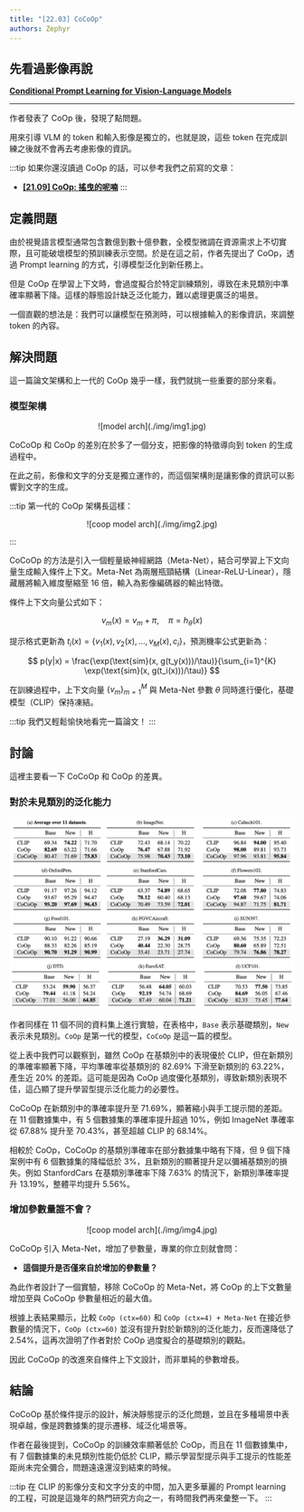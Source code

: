 ```yaml
---
title: "[22.03] CoCoOp"
authors: Zephyr
---
```


## 先看過影像再說

[**Conditional Prompt Learning for Vision-Language Models**](https://arxiv.org/abs/2203.05557)

---

作者發表了 CoOp 後，發現了點問題。

用來引導 VLM 的 token 和輸入影像是獨立的，也就是說，這些 token 在完成訓練之後就不會再去考慮影像的資訊。

:::tip
如果你還沒讀過 CoOp 的話，可以參考我們之前寫的文章：

- [**[21.09] CoOp: 搖曳的呢喃**](../2109-coop/index.md)
  :::

## 定義問題

由於視覺語言模型通常包含數億到數十億參數，全模型微調在資源需求上不切實際，且可能破壞模型的預訓練表示空間。於是在這之前，作者先提出了 CoOp，透過 Prompt learning 的方式，引導模型泛化到新任務上。

但是 CoOp 在學習上下文時，會過度擬合於特定訓練類別，導致在未見類別中準確率顯著下降。這樣的靜態設計缺乏泛化能力，難以處理更廣泛的場景。

一個直觀的想法是：我們可以讓模型在預測時，可以根據輸入的影像資訊，來調整 token 的內容。

## 解決問題

這一篇論文架構和上一代的 CoOp 幾乎一樣，我們就挑一些重要的部分來看。

### 模型架構

<div align="center">
<figure style={{"width": "80%"}}>
![model arch](./img/img1.jpg)
</figure>
</div>

CoCoOp 和 CoOp 的差別在於多了一個分支，把影像的特徵導向到 token 的生成過程中。

在此之前，影像和文字的分支是獨立運作的，而這個架構則是讓影像的資訊可以影響到文字的生成。

:::tip
第一代的 CoOp 架構長這樣：

<div align="center">
<figure style={{"width": "80%"}}>
![coop model arch](./img/img2.jpg)
</figure>
</div>

:::

CoCoOp 的方法是引入一個輕量級神經網路（Meta-Net），結合可學習上下文向量生成輸入條件上下文。Meta-Net 為兩層瓶頸結構（Linear-ReLU-Linear），隱藏層將輸入維度壓縮至 16 倍，輸入為影像編碼器的輸出特徵。

條件上下文向量公式如下：

$$
v_m(x) = v_m + \pi, \quad \pi = h_\theta(x)
$$

提示格式更新為 $t_i(x) = \{v_1(x), v_2(x), ..., v_M(x), c_i\}$，預測機率公式更新為：

$$
p(y|x) = \frac{\exp(\text{sim}(x, g(t_y(x)))/\tau)}{\sum_{i=1}^{K} \exp(\text{sim}(x, g(t_i(x)))/\tau)}
$$

在訓練過程中，上下文向量 $\{v_m\}_{m=1}^M$ 與 Meta-Net 參數 $\theta$ 同時進行優化，基礎模型（CLIP）保持凍結。

:::tip
我們又輕鬆愉快地看完一篇論文！
:::

## 討論

這裡主要看一下 CoCoOp 和 CoOp 的差異。

### 對於未見類別的泛化能力

![generalization](./img/img3.jpg)

作者同樣在 11 個不同的資料集上進行實驗，在表格中，`Base` 表示基礎類別，`New` 表示未見類別。`CoOp` 是第一代的模型，`CoCoOp` 是這一篇的模型。

從上表中我們可以觀察到，雖然 CoOp 在基類別中的表現優於 CLIP，但在新類別的準確率顯著下降，平均準確率從基類別的 82.69% 下滑至新類別的 63.22%，產生近 20% 的差距。這可能是因為 CoOp 過度優化基類別，導致新類別表現不佳，這凸顯了提升學習型提示泛化能力的必要性。

CoCoOp 在新類別中的準確率提升至 71.69%，顯著縮小與手工提示間的差距。在 11 個數據集中，有 5 個數據集的準確率提升超過 10%，例如 ImageNet 準確率從 67.88% 提升至 70.43%，甚至超越 CLIP 的 68.14%。

相較於 CoOp，CoCoOp 的基類別準確率在部分數據集中略有下降，但 9 個下降案例中有 6 個數據集的降幅低於 3%，且新類別的顯著提升足以彌補基類別的損失。例如 StanfordCars 在基類別準確率下降 7.63% 的情況下，新類別準確率提升 13.19%，整體平均提升 5.56%。

### 增加參數量誰不會？

<div align="center">
<figure style={{"width": "70%"}}>
![coop model arch](./img/img4.jpg)
</figure>
</div>

CoCoOp 引入 Meta-Net，增加了參數量，專業的你立刻就會問：

- **這個提升是否僅來自於增加的參數量？**

為此作者設計了一個實驗，移除 CoCoOp 的 Meta-Net，將 CoOp 的上下文數量增加至與 CoCoOp 參數量相近的最大值。

根據上表結果顯示，比較 `CoOp (ctx=60)` 和 `CoOp (ctx=4) + Meta-Net` 在接近參數量的情況下，`CoOp (ctx=60)` 並沒有提升對於新類別的泛化能力，反而還降低了 2.54%，這再次證明了作者對於 CoOp 過度擬合的基礎類別的觀點。

因此 CoCoOp 的改進來自條件上下文設計，而非單純的參數增長。

## 結論

CoCoOp 基於條件提示的設計，解決靜態提示的泛化問題，並且在多種場景中表現卓越，像是跨數據集的提示遷移、域泛化場景等。

作者在最後提到，CoCoOp 的訓練效率顯著低於 CoOp，而且在 11 個數據集中，有 7 個數據集的未見類別性能仍低於 CLIP，顯示學習型提示與手工提示的性能差距尚未完全彌合，問題遠遠還沒到結束的時候。

:::tip
在 CLIP 的影像分支和文字分支的中間，加入更多華麗的 Prompt learning 的工程，可說是這幾年的熱門研究方向之一，有時間我們再來彙整一下。
:::
